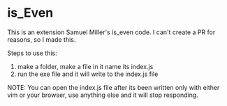 # is_Even
This is an extension Samuel Miller's is_even code. I can't create a PR for reasons, so I made this.

Steps to use this:
1. make a folder, make a file in it name its index.js
2. run the exe file and it will write to the index.js file

NOTE: 
You can open the index.js file after its been written only with either vim or your browser, use anything else and it will stop responding.
